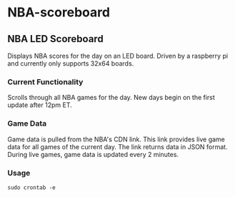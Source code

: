# NBA-scoreboard
## NBA LED Scoreboard
Displays NBA scores for the day on an LED board. Driven by a raspberry pi and currently only supports 32x64 boards.

### Current Functionality
Scrolls through all NBA games for the day. New days begin on the first update after 12pm ET.

### Game Data
Game data is pulled from the NBA's CDN link. This link provides live game data for all games of the current day. The link returns data in JSON format. During live games, game data is updated every 2 minutes. 

### Usage

`sudo crontab -e`
